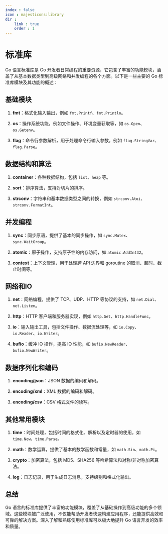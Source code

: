 ```yaml
---
index : false
icon : majesticons:library
dir :
    link : true
    order : 1
---
```


# 标准库

Go 语言标准库是 Go 开发者日常编程的重要资源，它包含了丰富的功能模块，涵盖了从基本数据类型到高级网络和并发编程的各个方面。以下是一些主要的 Go 标准库模块及其功能的概述：

## 基础模块

1. **fmt**：格式化输入输出，例如 `fmt.Printf`、`fmt.Println`。
   
2. **os**：操作系统功能，例如文件操作、环境变量获取等，如 `os.Open`、`os.Getenv`。

3. **flag**：命令行参数解析，用于处理命令行输入参数，例如 `flag.StringVar`、`flag.Parse`。

## 数据结构和算法

1. **container**：各种数据结构，包括 `list`、`heap` 等。

2. **sort**：排序算法，支持对切片的排序。

3. **strconv**：字符串和基本数据类型之间的转换，例如 `strconv.Atoi`、`strconv.FormatInt`。

## 并发编程

1. **sync**：同步原语，提供了基本的同步操作，如 `sync.Mutex`、`sync.WaitGroup`。

2. **atomic**：原子操作，支持原子性的内存访问，如 `atomic.AddInt32`。

3. **context**：上下文管理，用于处理跨 API 边界和 goroutine 的取消、超时、截止时间等。

## 网络和IO

1. **net**：网络编程，提供了 TCP、UDP、HTTP 等协议的支持，如 `net.Dial`、`net.Listen`。

2. **http**：HTTP 客户端和服务器实现，例如 `http.Get`、`http.HandleFunc`。

3. **io**：输入输出工具，包括文件操作、数据流处理等，如 `io.Copy`、`io.Reader`、`io.Writer`。

4. **bufio**：缓冲 IO 操作，提高 IO 性能，如 `bufio.NewReader`、`bufio.NewWriter`。

## 数据序列化和编码

1. **encoding/json**：JSON 数据的编码和解码。

2. **encoding/xml**：XML 数据的编码和解码。

3. **encoding/csv**：CSV 格式文件的读写。

## 其他常用模块

1. **time**：时间处理，包括时间的格式化、解析以及定时器的使用，如 `time.Now`、`time.Parse`。

2. **math**：数学运算，提供了基本的数学函数和常量，如 `math.Sin`、`math.Pi`。

3. **crypto**：加密算法，包括 MD5、SHA256 等哈希算法和对称/非对称加密算法。

4. **log**：日志记录，用于生成日志消息，支持级别和格式化输出。


## 总结

Go 语言的标准库提供了丰富的功能模块，覆盖了从基础操作到高级功能的多个领域。这些模块被广泛使用，不仅能帮助开发者快速构建应用程序，还能提供高效和可靠的解决方案。深入了解和熟练使用标准库可以极大地提升 Go 语言开发的效率和质量。